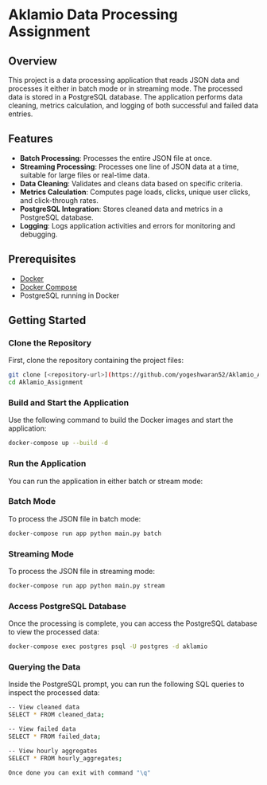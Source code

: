 # Aklamio Data Processing Assignment

## Overview

This project is a data processing application that reads JSON data and processes it either in batch mode or in streaming mode. The processed data is stored in a PostgreSQL database. The application performs data cleaning, metrics calculation, and logging of both successful and failed data entries.

## Features

- **Batch Processing**: Processes the entire JSON file at once.
- **Streaming Processing**: Processes one line of JSON data at a time, suitable for large files or real-time data.
- **Data Cleaning**: Validates and cleans data based on specific criteria.
- **Metrics Calculation**: Computes page loads, clicks, unique user clicks, and click-through rates.
- **PostgreSQL Integration**: Stores cleaned data and metrics in a PostgreSQL database.
- **Logging**: Logs application activities and errors for monitoring and debugging.

## Prerequisites

- [Docker](https://www.docker.com/get-started)
- [Docker Compose](https://docs.docker.com/compose/install/)
- PostgreSQL running in Docker

## Getting Started

### Clone the Repository

First, clone the repository containing the project files:

```bash
git clone [<repository-url>](https://github.com/yogeshwaran52/Aklamio_Assignment.git)
cd Aklamio_Assignment
```

### Build and Start the Application
Use the following command to build the Docker images and start the application:

```bash
docker-compose up --build -d
```

### Run the Application
You can run the application in either batch or stream mode:

### Batch Mode
To process the JSON file in batch mode:

```bash 
docker-compose run app python main.py batch
```

### Streaming Mode
To process the JSON file in streaming mode:
```bash 
docker-compose run app python main.py stream
```

### Access PostgreSQL Database
Once the processing is complete, you can access the PostgreSQL database to view the processed data:
```bash
docker-compose exec postgres psql -U postgres -d aklamio
```

### Querying the Data
Inside the PostgreSQL prompt, you can run the following SQL queries to inspect the processed data:

```bash
-- View cleaned data
SELECT * FROM cleaned_data;

-- View failed data
SELECT * FROM failed_data;

-- View hourly aggregates
SELECT * FROM hourly_aggregates;

Once done you can exit with command "\q"
```
